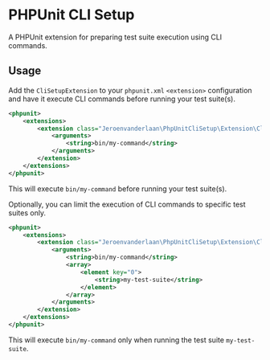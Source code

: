 # PHPUnit CLI Setup
A PHPUnit extension for preparing test suite execution using CLI commands.

## Usage
Add the `CliSetupExtension` to your `phpunit.xml` `<extension>` configuration and have it execute CLI commands before running your test suite(s).
```xml
<phpunit>
    <extensions>
        <extension class="Jeroenvanderlaan\PhpUnitCliSetup\Extension\CliSetupExtension">
            <arguments>
                <string>bin/my-command</string>
            </arguments>
        </extension>
    </extensions>
</phpunit>
```
This will execute `bin/my-command` before running your test suite(s).

Optionally, you can limit the execution of CLI commands to specific test suites only.
```xml
<phpunit>
    <extensions>
        <extension class="Jeroenvanderlaan\PhpUnitCliSetup\Extension\CliSetupExtension">
            <arguments>
                <string>bin/my-command</string>
                <array>
                    <element key="0">
                        <string>my-test-suite</string>
                    </element>
                </array>
            </arguments>
        </extension>
    </extensions>
</phpunit>
```
This will execute `bin/my-command` only when running the test suite `my-test-suite`.
